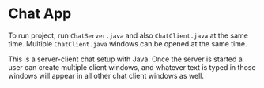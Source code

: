 # Chat App

To run project, run `ChatServer.java` and also `ChatClient.java` at the same time. Multiple `ChatClient.java` windows can be opened at the same time.

This is a server-client chat setup with Java. Once the server is started a user can create multiple client windows, and whatever text is typed in those windows will appear in all other chat client windows as well.

